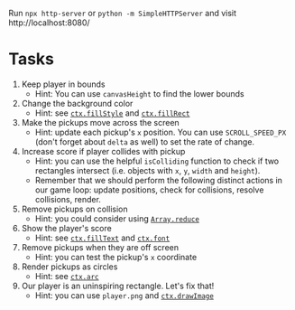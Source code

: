Run `npx http-server` or `python -m SimpleHTTPServer` and visit http://localhost:8080/

# Tasks

1.  Keep player in bounds
    - Hint: You can use `canvasHeight` to find the lower bounds
2.  Change the background color
    - Hint: see [`ctx.fillStyle`](https://developer.mozilla.org/en-US/docs/Web/API/CanvasRenderingContext2D/fillStyle) and [`ctx.fillRect`](https://developer.mozilla.org/en-US/docs/Web/API/CanvasRenderingContext2D/fillRect)
3.  Make the pickups move across the screen
    - Hint: update each pickup's `x` position. You can use `SCROLL_SPEED_PX` (don't forget about `delta` as well) to set the rate of change.
4.  Increase score if player collides with pickup
    - Hint: you can use the helpful `isColliding` function to check if two rectangles intersect (i.e. objects with `x`, `y`, `width` and `height`).
    - Remember that we should perform the following distinct actions in our game loop: update positions, check for collisions, resolve collisions, render.
5.  Remove pickups on collision
    - Hint: you could consider using [`Array.reduce`](https://developer.mozilla.org/en-US/docs/Web/JavaScript/Reference/Global_Objects/Array/Reduce)
6.  Show the player's score
    - Hint: see [`ctx.fillText`](https://developer.mozilla.org/en-US/docs/Web/API/CanvasRenderingContext2D/fillText) and [`ctx.font`](https://developer.mozilla.org/en-US/docs/Web/API/CanvasRenderingContext2D/font)
7.  Remove pickups when they are off screen
    - Hint: you can test the pickup's `x` coordinate
8.  Render pickups as circles
    - Hint: see [`ctx.arc`](https://developer.mozilla.org/en-US/docs/Web/API/CanvasRenderingContext2D/arc)
9.  Our player is an uninspiring rectangle. Let's fix that!
    - Hint: you can use `player.png` and [`ctx.drawImage`](https://developer.mozilla.org/en-US/docs/Web/API/CanvasRenderingContext2D/drawImage)
